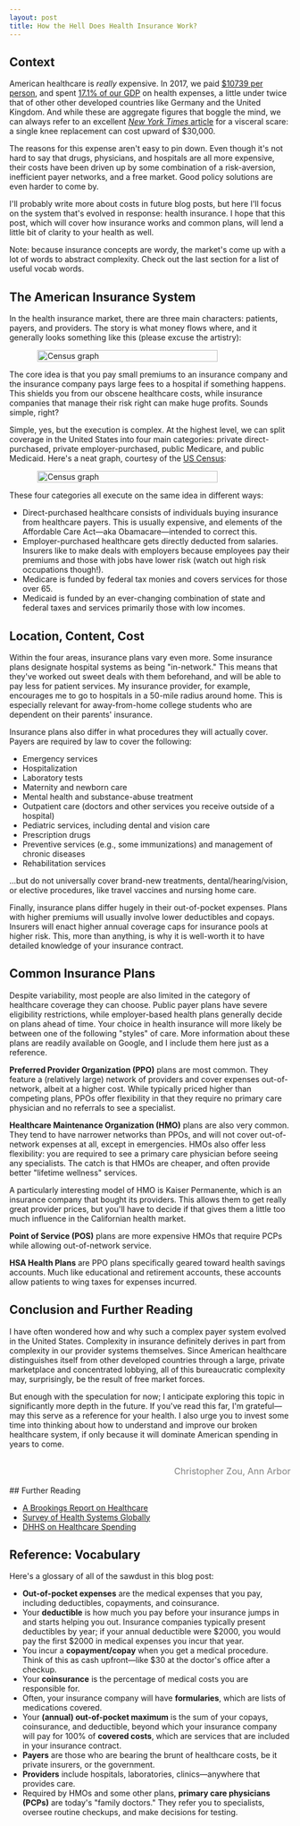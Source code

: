 ```yaml
---
layout: post
title: How the Hell Does Health Insurance Work?
---
```

## Context
American healthcare is *really* expensive. In 2017, we paid [$10739 per person](https://www.cdc.gov/nchs/fastats/health-expenditures.htm), and spent [17.1% of our GDP](https://stats.oecd.org/Index.aspx?DataSetCode=SHA) on health expenses, a little under twice that of other other developed countries like Germany and the United Kingdom. And while these are aggregate figures that boggle the mind, we can always refer to an excellent [*New York Times* article](https://www.nytimes.com/2019/12/27/upshot/expensive-health-care-world-comparison.html) for a visceral scare: a single knee replacement can cost upward of $30,000.

The reasons for this expense aren't easy to pin down. Even though it's not hard to say that drugs, physicians, and hospitals are all more expensive, their costs have been driven up by some combination of a risk-aversion, inefficient payer networks, and a free market. Good policy solutions are even harder to come by.

I'll probably write more about costs in future blog posts, but here I'll focus on the system that's evolved in response: health insurance. I hope that this post, which will cover how insurance works and common plans, will lend a little bit of clarity to your health as well.

<p class="message">Note: because insurance concepts are wordy, the market's come up with a lot of words to abstract complexity. Check out the last section for a list of useful vocab words.</p>

## The American Insurance System
In the health insurance market, there are three main characters: patients, payers, and providers. The story is what money flows where, and it generally looks something like this (please excuse the artistry):
<div style="display: flex; flex-direction: row; justify-content: center;">
<img src="https://chriswzou.github.io/assets/IMG_1197.jpg"
     alt="Census graph"
     style="width: 80%;" />
</div>

The core idea is that you pay small premiums to an insurance company and the insurance company pays large fees to a hospital if something happens. This shields you from our obscene healthcare costs, while insurance companies that manage their risk right can make huge profits. Sounds simple, right?

Simple, yes, but the execution is complex. At the highest level, we can split coverage in the United States into four main categories: private direct-purchased, private employer-purchased, public Medicare, and public Medicaid. Here's a neat graph, courtesy of the [US Census](https://www.census.gov/content/dam/Census/library/publications/2019/demo/p60-267.pdf):
<div style="display: flex; flex-direction: row; justify-content: center;">
<img src="https://chriswzou.github.io/assets/health-coverage-graph.png"
     alt="Census graph"
     style="width: 80%;" />
</div>

These four categories all execute on the same idea in different ways:
* Direct-purchased healthcare consists of individuals buying insurance from healthcare payers. This is usually expensive, and elements of the Affordable Care Act—aka Obamacare—intended to correct this.
* Employer-purchased healthcare gets directly deducted from salaries. Insurers like to make deals with employers because employees pay their premiums and those with jobs have lower risk (watch out high risk occupations though!).
* Medicare is funded by federal tax monies and covers services for those over 65.
* Medicaid is funded by an ever-changing combination of state and federal taxes and services primarily those with low incomes.

## Location, Content, Cost
Within the four areas, insurance plans vary even more. Some insurance plans designate hospital systems as being "in-network." This means that they've worked out sweet deals with them beforehand, and will be able to pay less for patient services. My insurance provider, for example, encourages me to go to hospitals in a 50-mile radius around home. This is especially relevant for away-from-home college students who are dependent on their parents' insurance.

Insurance plans also differ in what procedures they will actually cover. Payers are required by law to cover the following:
* Emergency services
* Hospitalization
* Laboratory tests
* Maternity and newborn care
* Mental health and substance-abuse treatment
* Outpatient care (doctors and other services you receive outside of a hospital)
* Pediatric services, including dental and vision care
* Prescription drugs
* Preventive services (e.g., some immunizations) and management of chronic diseases
* Rehabilitation services

...but do not universally cover brand-new treatments, dental/hearing/vision, or elective procedures, like travel vaccines and nursing home care.

Finally, insurance plans differ hugely in their out-of-pocket expenses. Plans with higher premiums will usually involve lower deductibles and copays. Insurers will enact higher annual coverage caps for insurance pools at higher risk. This, more than anything, is why it is well-worth it to have detailed knowledge of your insurance contract.

## Common Insurance Plans
Despite variability, most people are also limited in the category of healthcare coverage they can choose. Public payer plans have severe eligibility restrictions, while employer-based health plans generally decide on plans ahead of time. Your choice in health insurance will more likely be between one of the following "styles" of care. More information about these plans are readily available on Google, and I include them here just as a reference.

**Preferred Provider Organization (PPO)** plans are most common. They feature a (relatively large) network of providers and cover expenses out-of-network, albeit at a higher cost. While typically priced higher than competing plans, PPOs offer flexibility in that they require no primary care physician and no referrals to see a specialist.

**Healthcare Maintenance Organization (HMO)** plans are also very common. They tend to have narrower networks than PPOs, and will not cover out-of-network expenses at all, except in emergencies. HMOs also offer less flexibility: you are required to see a primary care physician before seeing any specialists. The catch is that HMOs are cheaper, and often provide better "lifetime wellness" services.
<p class="message">A particularly interesting model of HMO is Kaiser Permanente, which is an insurance company that bought its providers. This allows them to get really great provider prices, but you'll have to decide if that gives them a little too much influence in the Californian health market.</p>

**Point of Service (POS)** plans are more expensive HMOs that require PCPs while allowing out-of-network service.

**HSA Health Plans** are PPO plans specifically geared toward health savings accounts. Much like educational and retirement accounts, these accounts allow patients to wing taxes for expenses incurred.

## Conclusion and Further Reading
I have often wondered how and why such a complex payer system evolved in the United States. Complexity in insurance definitely derives in part from complexity in our provider systems themselves. Since American healthcare distinguishes itself from other developed countries through a large, private marketplace and concentrated lobbying, all of this bureaucratic complexity may, surprisingly, be the result of free market forces.

But enough with the speculation for now; I anticipate exploring this topic in significantly more depth in the future. If you've read this far, I'm grateful—may this serve as a reference for your health. I also urge you to  invest some time into thinking about how to understand and improve our broken healthcare system, if only because it will dominate American spending in years to come.
<div style="display: flex; flex-direction: row; justify-content: flex-end;">
<p style="color: gray; font-size: 1rem;">Christopher Zou, Ann Arbor</p>
</div>
## Further Reading

* [A Brookings Report on Healthcare](https://www.brookings.edu/research/a-dozen-facts-about-the-economics-of-the-u-s-health-care-system/)
* [Survey of Health Systems Globally](http://web.stanford.edu/class/e297c/poverty_prejudice/soc_sec/health.htm)
* [DHHS on Healthcare Spending](https://www.cms.gov/Research-Statistics-Data-and-Systems/Statistics-Trends-and-Reports/NationalHealthExpendData/Downloads/highlights.pdf)

## Reference: Vocabulary
Here's a glossary of all of the sawdust in this blog post:
* **Out-of-pocket expenses** are the medical expenses that you pay, including deductibles, copayments, and coinsurance.
* Your **deductible** is how much you pay before your insurance jumps in and starts helping you out. Insurance companies typically present deductibles by year; if your annual deductible were $2000, you would pay the first $2000 in medical expenses you incur that year.
* You incur a **copayment/copay** when you get a medical procedure. Think of this as cash upfront—like $30 at the doctor's office after a checkup.
* Your **coinsurance** is the percentage of medical costs you are responsible for.
* Often, your insurance company will have **formularies**, which are lists of medications covered.
* Your **(annual) out-of-pocket maximum** is the sum of your copays, coinsurance, and deductible, beyond which your insurance company will pay for 100% of **covered costs**, which are services that are included in your insurance contract.
* **Payers** are those who are bearing the brunt of healthcare costs, be it private insurers, or the government.
* **Providers** include hospitals, laboratories, clinics—anywhere that provides care.
* Required by HMOs and some other plans, **primary care physicians (PCPs)** are today's "family doctors." They refer you to specialists, oversee routine checkups, and make decisions for testing.
